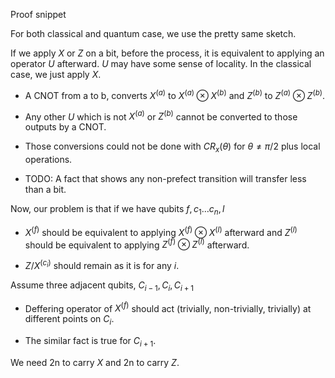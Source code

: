 Proof snippet

For both classical and quantum case, we use the pretty same sketch.

If we apply $X$ or $Z$ on a bit, before the process, it is equivalent to applying an operator $U$ afterward. $U$ may have some sense of locality. In the classical case, we just apply $X$.

- A CNOT from a to b, converts $X^{(a)}$ to $X^{(a)}\otimes X^{(b)}$ and $Z^{(b)}$ to $Z^{(a)}\otimes Z^{(b)}$.

- Any other $U$ which is not $X^{(a)}$ or $Z^{(b)}$ cannot be converted to those outputs by a CNOT.

- Those conversions could not be done with $CR_x(\theta)$ for $\theta \ne \pi/2$ plus local operations.

- TODO:  A fact that shows any non-prefect transition will transfer less than a bit.

Now, our problem is that if we have qubits $f, c_1\dots c_n, l$

- $X^{(f)}$ should be equivalent to applying $X^{(f)} \otimes X^{(l)}$ afterward and $Z^{(l)}$ should be equivalent to applying $Z^{(f)} \otimes Z^{(l)}$ afterward.

- $Z/X^{(c_i)}$ should remain as it is for any $i$.

Assume three adjacent qubits, $C_{i-1}, C_{i}, C_{i+1}$

- Deffering operator of $X^{(f)}$ should act (trivially, non-trivially, trivially) at different points on $C_i$.

- The similar fact is true for $C_{i+1}$.

We need 2n to carry $X$ and 2n to carry $Z$.
